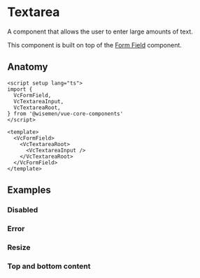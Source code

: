 # Textarea

A component that allows the user to enter large amounts of text.

This component is built on top of the [Form Field](/packages/components-next/components/form-field/form-field.html) component.

<ComponentPreview name="textarea/examples/main" />

## Anatomy

```vue
<script setup lang="ts">
import {
  VcFormField,
  VcTextareaInput,
  VcTextareaRoot,
} from '@wisemen/vue-core-components'
</script>

<template>
  <VcFormField>
    <VcTextareaRoot>
      <VcTextareaInput />
    </VcTextareaRoot>
  </VcFormField>
</template>
```

<!-- @include: ./textarea-meta.md -->

## Examples

### Disabled

<ComponentPreview name="textarea/examples/disabled" />

### Error

<ComponentPreview name="textarea/examples/error" />

### Resize

<ComponentPreview name="textarea/examples/resize" />

### Top and bottom content

<ComponentPreview name="textarea/examples/top-and-bottom-content" />